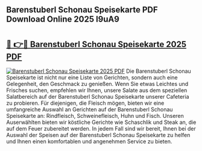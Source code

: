 ## Barenstuberl Schonau Speisekarte PDF Download Online 2025 I9uA9

# <h2><a href="http://gcd809.nevu.top/?p=Barenstuberl+Schonau+Speisekarte">🔗 👉🔴 Barenstuberl Schonau Speisekarte 2025 PDF</a></h2>

[![Barenstuberl Schonau Speisekarte 2025 PDF](https://i.imgur.com/dBaPXMq.png)](http://gcd809.nevu.top/?p=Barenstuberl+Schonau+Speisekarte)
Die Barenstuberl Schonau Speisekarte ist nicht nur eine Liste von Gerichten, sondern auch eine Gelegenheit, den Geschmack zu genießen. Wenn Sie etwas Leichtes und Frisches suchen, empfehlen wir Ihnen, unsere Salate aus dem speziellen Salatbereich auf der Barenstuberl Schonau Speisekarte unserer Cafeteria zu probieren. Für diejenigen, die Fleisch mögen, bieten wir eine umfangreiche Auswahl an Gerichten auf der Barenstuberl Schonau Speisekarte an: Rindfleisch, Schweinefleisch, Huhn und Fisch. Unseren Auserwählten bieten wir köstliche Gerichte wie Schaschlik und Steak an, die auf dem Feuer zubereitet werden. In jedem Fall sind wir bereit, Ihnen bei der Auswahl der Speisen auf der Barenstuberl Schonau Speisekarte zu helfen und Ihnen einen komfortablen und angenehmen Service zu bieten.
